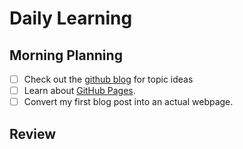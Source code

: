 # Daily Learning

## Morning Planning
- [ ] Check out the [github blog](https://github.blog/) for topic ideas
- [ ] Learn about [GitHub Pages](https://skills.github.com/#first-day-on-github).
- [ ] Convert my first blog post into an actual webpage.

## Review
